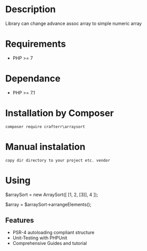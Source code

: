 Description
=========================
Library can change advance assoc array to simple numeric array

Requirements
============

* PHP >= 7

Dependance
============

* PHP >= 7.1


Installation by Composer
============

    composer require crafterr\arraysort

   
Manual instalation
============

    copy dir directory to your project etc. vendor 
    
Using
============
$arraySort = new ArraySort([ [1, 2, [3]], 4 ]);
   
$array = $arraySort->arrangeElements();
   
    
Features
--------

* PSR-4 autoloading compliant structure
* Unit-Testing with PHPUnit
* Comprehensive Guides and tutorial
